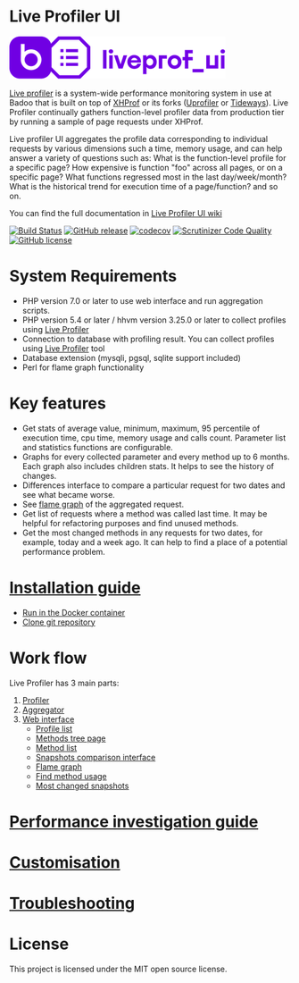 Live Profiler UI
================

![logo](images/liveprofui_logo.png "logo")

[Live profiler](https://github.com/badoo/liveprof) is a system-wide performance monitoring system in use at Badoo that is built on top of [XHProf](http://pecl.php.net/package/xhprof) or its forks ([Uprofiler](https://github.com/FriendsOfPHP/uprofiler) or [Tideways](https://github.com/tideways/php-profiler-extension)).
Live Profiler continually gathers function-level profiler data from production tier by running a sample of page requests under XHProf.

Live profiler UI aggregates the profile data corresponding to individual requests by various dimensions such a time, memory usage, and can help answer a variety of questions such as:
What is the function-level profile for a specific page?
How expensive is function "foo" across all pages, or on a specific page?
What functions regressed most in the last day/week/month?
What is the historical trend for execution time of a page/function? and so on.

You can find the full documentation in [Live Profiler UI wiki](https://github.com/badoo/liveprof-ui/wiki)

[![Build Status](https://travis-ci.org/badoo/liveprof-ui.svg?branch=master)](https://travis-ci.org/badoo/liveprof-ui)
[![GitHub release](https://img.shields.io/github/release/badoo/liveprof-ui.svg)](https://github.com/badoo/liveprof-ui/releases/latest)
[![codecov](https://codecov.io/gh/badoo/liveprof-ui/branch/master/graph/badge.svg)](https://codecov.io/gh/badoo/liveprof-ui)
[![Scrutinizer Code Quality](https://scrutinizer-ci.com/g/badoo/liveprof-ui/badges/quality-score.png?b=master)](https://scrutinizer-ci.com/g/badoo/liveprof-ui/?branch=master)
[![GitHub license](https://img.shields.io/github/license/badoo/liveprof-ui.svg)](https://github.com/badoo/liveprof-ui/blob/master/LICENSE)

System Requirements
===================

* PHP version 7.0 or later to use web interface and run aggregation scripts. 
* PHP version 5.4 or later / hhvm version 3.25.0 or later to collect profiles using [Live Profiler](https://github.com/badoo/liveprof)
* Connection to database with profiling result. You can collect profiles using [Live Profiler](https://github.com/badoo/liveprof) tool
* Database extension (mysqli, pgsql, sqlite support included)
* Perl for flame graph functionality

Key features
============

* Get stats of average value, minimum, maximum, 95 percentile of execution time, cpu time, memory usage and calls count. 
  Parameter list and statistics functions are configurable.
* Graphs for every collected parameter and every method up to 6 months. Each graph also includes children stats. It helps to see the history of changes.   
* Differences interface to compare a particular request for two dates and see what became worse.
* See [flame graph](http://www.brendangregg.com/flamegraphs.html) of the aggregated request.
* Get list of requests where a method was called last time. It may be helpful for refactoring purposes and find unused methods.
* Get the most changed methods in any requests for two dates, for example, today and a week ago. It can help to find a place of a potential performance problem. 

[Installation guide](https://github.com/badoo/liveprof-ui/wiki/Installation)
============================================================================
* [Run in the Docker container](https://github.com/badoo/liveprof-ui/wiki/Installation#Run-in-the-Docker-container)
* [Clone git repository](https://github.com/badoo/liveprof-ui/wiki/Installation#Clone-git-repository)

Work flow
=========

Live Profiler has 3 main parts:
1. [Profiler](https://github.com/badoo/liveprof-ui/wiki/Profiles-collection)
2. [Aggregator](https://github.com/badoo/liveprof-ui/wiki/Aggregation)
3. [Web interface](https://github.com/badoo/liveprof-ui/wiki/Web-interface)
    * [Profile list](https://github.com/badoo/liveprof-ui/wiki/Web-interface#Profile-list)
    * [Methods tree page](https://github.com/badoo/liveprof-ui/wiki/Web-interface#Methods-tree)
    * [Method list](https://github.com/badoo/liveprof-ui/wiki/Web-interface#Method-list)
    * [Snapshots comparison interface](https://github.com/badoo/liveprof-ui/wiki/Web-interface#Snapshots-comparison-interface)
    * [Flame graph](https://github.com/badoo/liveprof-ui/wiki/Web-interface#Flame-graph)
    * [Find method usage](https://github.com/badoo/liveprof-ui/wiki/Web-interface#Find-method-usage)
    * [Most changed snapshots](https://github.com/badoo/liveprof-ui/wiki/Web-interface#Most-changed-snapshots)

[Performance investigation guide](https://github.com/badoo/liveprof-ui/wiki/Performance-investigation-guide)
============================================================================================================

[Customisation](https://github.com/badoo/liveprof-ui/wiki/Customisation)
========================================================================

[Troubleshooting](https://github.com/badoo/liveprof-ui/wiki/Troubleshooting)
============================================================================

License
=======

This project is licensed under the MIT open source license.
